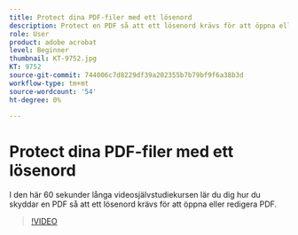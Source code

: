 ```yaml
---
title: Protect dina PDF-filer med ett lösenord
description: Protect en PDF så att ett lösenord krävs för att öppna eller redigera PDF
role: User
product: adobe acrobat
level: Beginner
thumbnail: KT-9752.jpg
KT: 9752
source-git-commit: 744006c7d8229df39a202355b7b79bf9f6a38b3d
workflow-type: tm+mt
source-wordcount: '54'
ht-degree: 0%

---
```


# Protect dina PDF-filer med ett lösenord

I den här 60 sekunder långa videosjälvstudiekursen lär du dig hur du skyddar en PDF så att ett lösenord krävs för att öppna eller redigera PDF.

>[!VIDEO](https://video.tv.adobe.com/v/340075?hidetitle=true)
